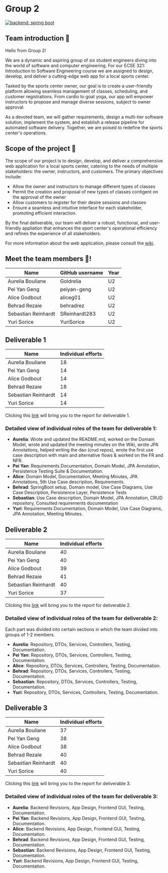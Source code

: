 # Group 2

[![backend: spring boot](https://img.shields.io/badge/backend-spring%20boot-green?style=for-the-badge&logo=springboot)](https://spring.io/)

## Team introduction :star2:
Hello from Group 2!

We are a dynamic and aspiring group of six student engineers diving into the world of software and computer engineering. For our ECSE 321: Introduction to Software Engineering course we are assigned to design, develop, and deliver a cutting-edge web app for a local sports center.

Tasked by the sports center owner, our goal is to create a user-friendly platform allowing seamless management of classes, scheduling, and customer registrations. From cardio to goat yoga, our app will empower instructors to propose and manage diverse sessions, subject to owner approval.

As a devoted team, we will gather requirements, design a multi-tier software solution, implement the system, and establish a release pipeline for automated software delivery. Together, we are poised to redefine the sports center's operations.

## Scope of the project :calling:
The scope of our project is to design, develop, and deliver a comprehensive web application for a local sports center, catering to the needs of multiple stakeholders: the owner, instructors, and customers. The primary objectives include:

- Allow the owner and instructors to manage different types of classes
- Permit the creation and proposal of new types of classes contigent on the approval of the owner
- Allow customers to register for their desire sessions and classes
- Ensure a seamless and intuitive interface for each stakeholder, promoting efficient interaction.

By the final deliverable, our team will deliver a robust, functional, and user-friendly appliation that enhances the sport center's operational efficiency and refines the experience of all stakeholders.

For more information about the web application, please consult the [wiki](../../wiki).

## Meet the team members :busts_in_silhouette:!
| Name                | GitHub username | Year |
| ------------------- | --------------- |------|
| Aurelia Bouliane    | Goldrelia       | U2   |
| Pei Yan Geng        | peiyan-geng     | U2   |
| Alice Godbout       | aliceg01        | U2   |
| Behrad Rezaie       | behradrez       | U2   |
| Sebastian Reinhardt | SReinhardt283   | U2   |
| Yuri Sorice         | YuriSorice      | U2   |
## Deliverable 1
| Name                | Individual efforts |
| ------------------- | -------------------| 
| Aurelia Bouliane    |         18         |
| Pei Yan Geng        |         14         | 
| Alice Godbout       |         14         | 
| Behrad Rezaie       |         18         | 
| Sebastian Reinhardt |         14         |
| Yuri Sorice         |         14         |

Clicking this [link](https://github.com/McGill-ECSE321-Winter2024/project-group-2/wiki/Deliverable-1#requirements-model) will bring you to the report for deliverable 1.

### Detailed view of individual roles of the team for deliverable 1:

* **Aurelia**: Wrote and updated the README.md, worked on the Domain Model, wrote and updated the meeting minutes on the Wiki, wrote JPA Annotations, helped writing the dao (crud repos), wrote the first use case description with main and alternative flows & worked on the FR and NFR.
* **Pei Yan**: Requirements Documentation, Domain Model, JPA Annotation, Persistence Testing Suite & Documentation.
* **Alice**: Domain Model, Documentation, Meeting Minutes, JPA Annotations, 5th Use Case description, Requirements.
* **Behrad**: SpringBoot setup, Domain model, Use Case Diagrams, Use Case Description, Persistence Layer, Persistence Tests
* **Sebastian**: Use Case description, Domain Model, JPA Annotation, CRUD repository, Consulted requirements documentation
* **Yuri**: Requirements Documentation, Domain Model, Use Case Diagrams, JPA Annotation, Meeting Minutes.


## Deliverable 2
| Name                | Individual efforts |
| ------------------- | -------------------| 
| Aurelia Bouliane    |         40         |
| Pei Yan Geng        |         40         | 
| Alice Godbout       |         39         | 
| Behrad Rezaie       |         41         | 
| Sebastian Reinhardt |         40         |
| Yuri Sorice         |         37         |

Clicking this [link](https://github.com/McGill-ECSE321-Winter2024/project-group-2/wiki/Deliverable-2) will bring you to the report for deliverable 2.

### Detailed view of individual roles of the team for deliverable 2:

Each part was divided into certain sections in which the team divided into groups of 1-2 members.
* **Aurelia**: Repository, DTOs, Services, Controllers, Testing, Documentation.
* **Pei Yan**: Repository, DTOs, Services, Controllers, Testing, Documentation.
* **Alice**: Repository, DTOs, Services, Controllers, Testing, Documentation.
* **Behrad**: Repository, DTOs, Services, Controllers, Testing, Documentation.
* **Sebastian**: Repository, DTOs, Services, Controllers, Testing, Documentation.
* **Yuri**: Repository, DTOs, Services, Controllers, Testing, Documentation.

## Deliverable 3
| Name                | Individual efforts |
| ------------------- | -------------------| 
| Aurelia Bouliane    |        37          |
| Pei Yan Geng        |        38          | 
| Alice Godbout       |        38          | 
| Behrad Rezaie       |        40          | 
| Sebastian Reinhardt |        40          |
| Yuri Sorice         |        40          |


Clicking this [link](https://github.com/McGill-ECSE321-Winter2024/project-group-2/wiki/Deliverable-3) will bring you to the report for deliverable 3.

### Detailed view of individual roles of the team for deliverable 3:

* **Aurelia**: Backend Revisions, App Design, Frontend GUI, Testing, Documentation.
* **Pei Yan**: Backend Revisions, App Design, Frontend GUI, Testing, Documentation.
* **Alice**: Backend Revisions, App Design, Frontend GUI, Testing, Documentation.
* **Behrad**: Backend Revisions, App Design, Frontend GUI, Testing, Documentation.
* **Sebastian**: Backend Revisions, App Design, Frontend GUI, Testing, Documentation.
* **Yuri**: Backend Revisions, App Design, Frontend GUI, Testing, Documentation.
